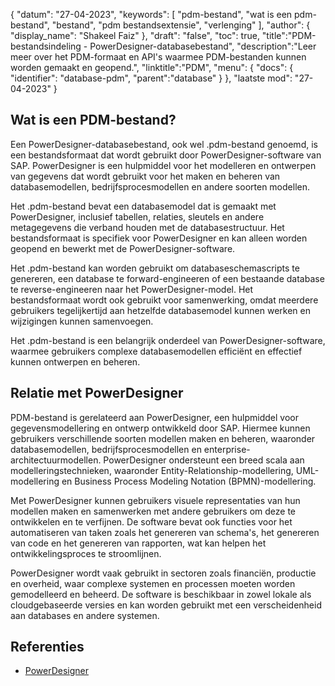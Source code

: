 {
"datum": "27-04-2023",
  "keywords": [
"pdm-bestand",
"wat is een pdm-bestand",
"bestand",
"pdm bestandsextensie",
"verlenging"
],
  "author": {
"display_name": "Shakeel Faiz"
},
"draft": "false",
"toc": true,
"title":"PDM-bestandsindeling - PowerDesigner-databasebestand",
  "description":"Leer meer over het PDM-formaat en API's waarmee PDM-bestanden kunnen worden gemaakt en geopend.",
"linktitle":"PDM",
  "menu": {
    "docs": {
      "identifier": "database-pdm",
"parent":"database"
}
},
"laatste mod": "27-04-2023"
}

## Wat is een PDM-bestand?

Een PowerDesigner-databasebestand, ook wel .pdm-bestand genoemd, is een bestandsformaat dat wordt gebruikt door PowerDesigner-software van SAP. PowerDesigner is een hulpmiddel voor het modelleren en ontwerpen van gegevens dat wordt gebruikt voor het maken en beheren van databasemodellen, bedrijfsprocesmodellen en andere soorten modellen.

Het .pdm-bestand bevat een databasemodel dat is gemaakt met PowerDesigner, inclusief tabellen, relaties, sleutels en andere metagegevens die verband houden met de databasestructuur. Het bestandsformaat is specifiek voor PowerDesigner en kan alleen worden geopend en bewerkt met de PowerDesigner-software.

Het .pdm-bestand kan worden gebruikt om databaseschemascripts te genereren, een database te forward-engineeren of een bestaande database te reverse-engineeren naar het PowerDesigner-model. Het bestandsformaat wordt ook gebruikt voor samenwerking, omdat meerdere gebruikers tegelijkertijd aan hetzelfde databasemodel kunnen werken en wijzigingen kunnen samenvoegen.

Het .pdm-bestand is een belangrijk onderdeel van PowerDesigner-software, waarmee gebruikers complexe databasemodellen efficiënt en effectief kunnen ontwerpen en beheren.

## Relatie met PowerDesigner

PDM-bestand is gerelateerd aan PowerDesigner, een hulpmiddel voor gegevensmodellering en ontwerp ontwikkeld door SAP. Hiermee kunnen gebruikers verschillende soorten modellen maken en beheren, waaronder databasemodellen, bedrijfsprocesmodellen en enterprise-architectuurmodellen. PowerDesigner ondersteunt een breed scala aan modelleringstechnieken, waaronder Entity-Relationship-modellering, UML-modellering en Business Process Modeling Notation (BPMN)-modellering.

Met PowerDesigner kunnen gebruikers visuele representaties van hun modellen maken en samenwerken met andere gebruikers om deze te ontwikkelen en te verfijnen. De software bevat ook functies voor het automatiseren van taken zoals het genereren van schema's, het genereren van code en het genereren van rapporten, wat kan helpen het ontwikkelingsproces te stroomlijnen.

PowerDesigner wordt vaak gebruikt in sectoren zoals financiën, productie en overheid, waar complexe systemen en processen moeten worden gemodelleerd en beheerd. De software is beschikbaar in zowel lokale als cloudgebaseerde versies en kan worden gebruikt met een verscheidenheid aan databases en andere systemen.

## Referenties
* [PowerDesigner](https://en.wikipedia.org/wiki/PowerDesigner)


